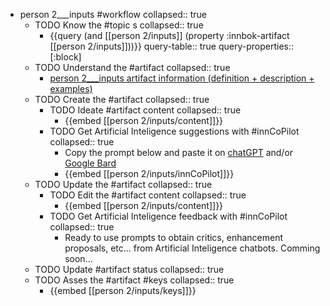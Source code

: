 
- person 2___inputs #workflow
   collapsed:: true
  - TODO Know the #topic s
    collapsed:: true
    - {{query (and [[person 2/inputs]] (property :innbok-artifact [[person 2/inputs]]))}}
      query-table:: true
      query-properties:: [:block]
  - TODO Understand the #artifact
    collapsed:: true
    - [person 2___inputs artifact information (definition + description + examples)](https://go.innbok.com/#/page/innBoK%2Fperson-%28id%29%2Finputs%2Finfo)
  - TODO Create the #artifact
     collapsed:: true
    - TODO Ideate #artifact content
      collapsed:: true
      - {{embed [[person 2/inputs/content]]}}
    - TODO Get Artificial Inteligence suggestions with #innCoPilot
      collapsed:: true
      - Copy the prompt below and paste it on [chatGPT](https://chat.openai.com) and/or [Google Bard](https://bard.google.com/chat)
      - {{embed [[person 2/inputs/innCoPilot]]}}
  - TODO Update the #artifact
    collapsed:: true
    - TODO Edit the #artifact content
     collapsed:: true
      - {{embed [[person 2/inputs/content]]}}
    - TODO Get Artificial Inteligence feedback with #innCoPilot
      collapsed:: true
      - Ready to use prompts to obtain critics, enhancement proposals, etc... from Artificial Inteligence chatbots. Comming soon...
  - TODO Update #artifact status
    collapsed:: true
  - TODO Asses the #artifact #keys
    collapsed:: true
    - {{embed [[person 2/inputs/keys]]}}



